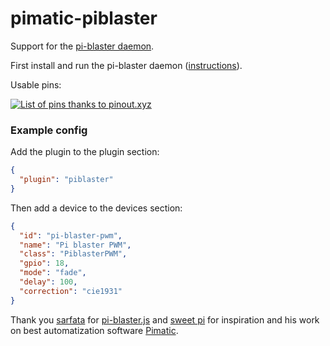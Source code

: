 pimatic-piblaster
================

Support for the <a href="https://github.com/sarfata/pi-blaster">pi-blaster daemon</a>.

First install and run the pi-blaster daemon (<a href="https://github.com/sarfata/pi-blaster#how-to-build-and-install">instructions</a>).

Usable pins:

[![List of pins thanks to pinout.xyz](pinout.xyz.png)](http://pinout.xyz)

### Example config

Add the plugin to the plugin section:

```json
{ 
  "plugin": "piblaster"
}
```

Then add a device to the devices section:

```json
{
  "id": "pi-blaster-pwm",
  "name": "Pi blaster PWM",
  "class": "PiblasterPWM",
  "gpio": 18,
  "mode": "fade",
  "delay": 100,
  "correction": "cie1931"
}
```

Thank you <a href="https://github.com/sarfata">sarfata</a> for <a href="https://github.com/sarfata/pi-blaster.js">pi-blaster.js</a> and <a href="https://github.com/sweetpi">sweet pi</a> for inspiration and his work on best automatization software <a href="http://pimatic.org/">Pimatic</a>.